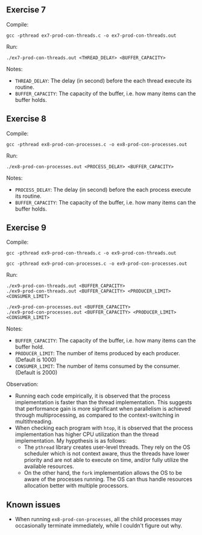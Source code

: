 ## Exercise 7

Compile:

```shell
gcc -pthread ex7-prod-con-threads.c -o ex7-prod-con-threads.out
```

Run:

```shell
./ex7-prod-con-threads.out <THREAD_DELAY> <BUFFER_CAPACITY>
```

Notes:

- `THREAD_DELAY`: The delay (in second) before the each thread execute its routine.
- `BUFFER_CAPACITY`: The capacity of the buffer, i.e. how many items can the buffer holds.

## Exercise 8

Compile:

```shell
gcc -pthread ex8-prod-con-processes.c -o ex8-prod-con-processes.out
```

Run:

```shell
./ex8-prod-con-processes.out <PROCESS_DELAY> <BUFFER_CAPACITY>
```

Notes:

- `PROCESS_DELAY`: The delay (in second) before the each process execute its routine.
- `BUFFER_CAPACITY`: The capacity of the buffer, i.e. how many items can the buffer holds.

## Exercise 9

Compile:

```shell
gcc -pthread ex9-prod-con-threads.c -o ex9-prod-con-threads.out

gcc -pthread ex9-prod-con-processes.c -o ex9-prod-con-processes.out
```

Run:

```shell
./ex9-prod-con-threads.out <BUFFER_CAPACITY>
./ex9-prod-con-threads.out <BUFFER_CAPACITY> <PRODUCER_LIMIT> <CONSUMER_LIMIT>

./ex9-prod-con-processes.out <BUFFER_CAPACITY>
./ex9-prod-con-processes.out <BUFFER_CAPACITY> <PRODUCER_LIMIT> <CONSUMER_LIMIT>
```

Notes:

- `BUFFER_CAPACITY`: The capacity of the buffer, i.e. how many items can the buffer hold.
- `PRODUCER_LIMIT`: The number of items produced by each producer. (Default is 1000)
- `CONSUMER_LIMIT`: The number of items consumed by the consumer. (Default is 2000)

Observation:

- Running each code empirically, it is observed that the process implementation is faster than the thread implementation. This suggests that performance gain is more significant when parallelism is achieved through multiprocessing, as compared to the context-switching in multithreading.
- When checking each program with `htop`, it is observed that the process implementation has higher CPU utilization than the thread implementation. My hyppthesis is as follows:
  - The `pthread` library creates user-level threads. They rely on the OS scheduler which is not context aware, thus the threads have lower priority and are not able to execute on time, and/or fully utilize the available resources.
  - On the other hand, the `fork` implementation allows the OS to be aware of the processes running. The OS can thus handle resources allocation better with multiple processors.

## Known issues

- When running `ex8-prod-con-processes`, all the child processes may occasionally terminate immediately, while I couldn't figure out why.
